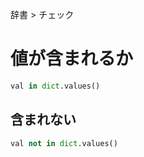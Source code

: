 辞書 > チェック
# 値が含まれるか
```python
val in dict.values()
```

## 含まれない
```python
val not in dict.values()
```
